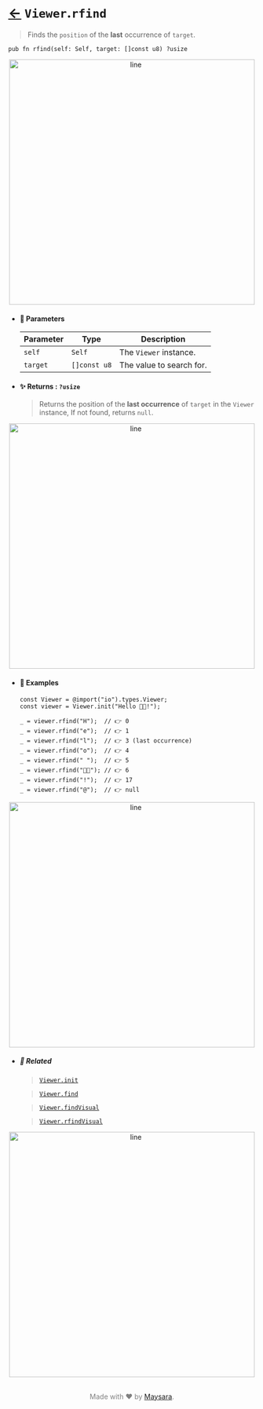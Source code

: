 # [←](../Viewer.md) `Viewer`.`rfind`

> Finds the `position` of the **last** occurrence of `target`.

```zig
pub fn rfind(self: Self, target: []const u8) ?usize
```

<div align="center">
<img src="https://raw.githubusercontent.com/maysara-elshewehy/io-bench/refs/heads/main/dist/img/md/line.png" alt="line" style="width:500px;"/>
</div>

- #### 🧩 Parameters

    | Parameter | Type         | Description              |
    | --------- | ------------ | ------------------------ |
    | `self`    | `Self`       | The `Viewer` instance.   |
    | `target`  | `[]const u8` | The value to search for. |

- #### ✨ Returns : `?usize`

    > Returns the position of the **last occurrence** of `target` in the `Viewer` instance, If not found, returns `null`.

<div align="center">
<img src="https://raw.githubusercontent.com/maysara-elshewehy/io-bench/refs/heads/main/dist/img/md/line.png" alt="line" style="width:500px;"/>
</div>

- #### 🧪 Examples

    ```zig
    const Viewer = @import("io").types.Viewer;
    const viewer = Viewer.init("Hello 👨‍🏭!");
    ```

    ```zig
    _ = viewer.rfind("H");  // 👉 0
    _ = viewer.rfind("e");  // 👉 1
    _ = viewer.rfind("l");  // 👉 3 (last occurrence)
    _ = viewer.rfind("o");  // 👉 4
    _ = viewer.rfind(" ");  // 👉 5
    _ = viewer.rfind("👨‍🏭"); // 👉 6
    _ = viewer.rfind("!");  // 👉 17
    _ = viewer.rfind("@");  // 👉 null
    ```

<div align="center">
<img src="https://raw.githubusercontent.com/maysara-elshewehy/io-bench/refs/heads/main/dist/img/md/line.png" alt="line" style="width:500px;"/>
</div>

- ##### 🔗 Related

  > [`Viewer.init`](./init.md)

  > [`Viewer.find`](./find.md)

  > [`Viewer.findVisual`](./findVisual.md)

  > [`Viewer.rfindVisual`](./rfindVisual.md)

<div align="center">
<img src="https://raw.githubusercontent.com/maysara-elshewehy/io-bench/refs/heads/main/dist/img/md/line.png" alt="line" style="width:500px;"/>
</div>

<p align="center" style="color:grey;"><br />Made with ❤️ by <a href="http://github.com/maysara-elshewehy" target="blank">Maysara</a>.</p>